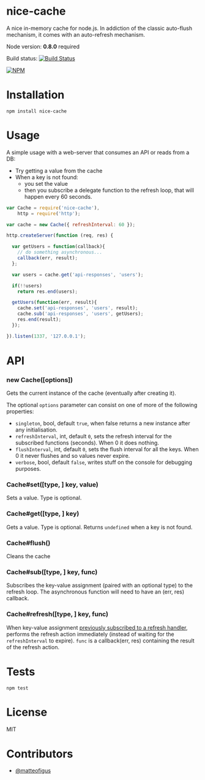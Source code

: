 nice-cache
=============

A nice in-memory cache for node.js. In addiction of the classic auto-flush mechanism, it comes with an auto-refresh mechanism.

Node version: **0.8.0** required

Build status: [![Build Status](https://secure.travis-ci.org/opentable/nice-cache.png?branch=master)](http://travis-ci.org/opentable/nice-cache)

[![NPM](https://nodei.co/npm/nice-cache.png?downloads=true)](https://npmjs.org/package/nice-cache)

# Installation

```shell
npm install nice-cache
```

# Usage

A simple usage with a web-server that consumes an API or reads from a DB:

* Try getting a value from the cache
* When a key is not found:
   * you set the value
   * then you subscribe a delegate function to the refresh loop, that will happen every 60 seconds.

```js
var Cache = require('nice-cache'),
    http = require('http');

var cache = new Cache({ refreshInterval: 60 });

http.createServer(function (req, res) {

  var getUsers = function(callback){
    // do something asynchronous...
    callback(err, result);
  };

  var users = cache.get('api-responses', 'users');

  if(!!users)
    return res.end(users);

  getUsers(function(err, result){
    cache.set('api-responses', 'users', result);
    cache.sub('api-responses', 'users', getUsers);
    res.end(result);
  });

}).listen(1337, '127.0.0.1');
```

# API

### new Cache([options])

Gets the current instance of the cache (eventually after creating it).

The optional `options` parameter can consist on one of more of the following properties:
* `singleton`, bool, default `true`, when false returns a new instance after any initialisation.
* `refreshInterval`, int, default `0`, sets the refresh interval for the subscribed functions (seconds). When 0 it does nothing.
* `flushInterval`, int, default `0`, sets the flush interval for all the keys. When 0 it never flushes and so values never expire.
* `verbose`, bool, default `false`, writes stuff on the console for debugging purposes.

### Cache#set([type, ] key, value)

Sets a value. Type is optional.

### Cache#get([type, ] key)

Gets a value. Type is optional. Returns `undefined` when a key is not found.

### Cache#flush()

Cleans the cache

### Cache#sub([type, ] key, func)

Subscribes the key-value assignment (paired with an optional type) to the refresh loop. The asynchronous function will need to have an (err, res) callback.

### Cache#refresh([type, ] key, func)

When key-value assignment [previously subscribed to a refresh handler](#cachesubtype--key-func), performs the refresh action immediately (instead of waiting for the `refreshInterval` to expire). `func` is a callback(err, res) containing the result of the refresh action.

# Tests

```shell
npm test
```

# License

MIT

# Contributors

* [@matteofigus](https://github.com/matteofigus)
